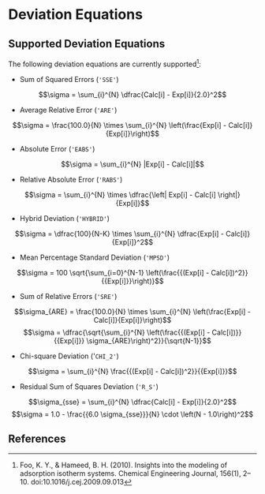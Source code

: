 # Deviation Equations

## Supported Deviation Equations

The following deviation equations are currently supported[^1]:

- Sum of Squared Errors (`'SSE'`)

$$\sigma = \sum_{i}^{N} \dfrac{Calc[i] - Exp[i]}{2.0}^2$$

- Average Relative Error (`'ARE'`)

$$\sigma = \frac{100.0}{N} \times \sum_{i}^{N} \left(\frac{Exp[i] - Calc[i]}{Exp[i]}\right)$$

- Absolute Error (`'EABS'`)

$$\sigma = \sum_{i}^{N} |Exp[i] - Calc[i]|$$

- Relative Absolute Error (`'RABS'`)

$$\sigma = \sum_{i}^{N} \times \dfrac{\left| Exp[i] - Calc[i] \right|}{Exp[i]}$$

- Hybrid Deviation (`'HYBRID'`)

$$\sigma = \dfrac{100}{N-K} \times \sum_{i}^{N} \dfrac{Exp[i] - Calc[i]}{Exp[i]}^2$$

- Mean Percentage Standard Deviation (`'MPSD'`)

$$\sigma = 100 \sqrt{\sum_{i=0}^{N-1} \left(\frac{{(Exp[i] - Calc[i])^2}}{{Exp[i]}}\right)}$$

- Sum of Relative Errors (`'SRE'`)

$$\sigma_{ARE} = \frac{100.0}{N} \times \sum_{i}^{N} \left(\frac{Exp[i] - Calc[i]}{Exp[i]}\right)$$
$$\sigma = \dfrac{\sqrt{\sum_{i}^{N} \left(\frac{{(Exp[i] - Calc[i])}}{{Exp[i]}} \sigma_{ARE}\right)^2}}{\sqrt{N-1}}$$

- Chi-square Deviation ('`CHI_2'`)

$$\sigma = \sum_{i}^{N} \frac{{(Exp[i] - Calc[i])^2}}{{Exp[i]}}$$

- Residual Sum of Squares Deviation (`'R_S'`)

$$\sigma_{sse} = \sum_{i}^{N} \dfrac{Calc[i] - Exp[i]}{2.0}^2$$
$$\sigma = 1.0 - \frac{{6.0 \sigma_{sse}}}{N} \cdot \left(N - 1.0\right)^2$$

## References

[^1]: Foo, K. Y., & Hameed, B. H. (2010). Insights into the modeling of adsorption isotherm systems. Chemical Engineering Journal, 156(1), 2–10. doi:10.1016/j.cej.2009.09.013
